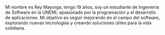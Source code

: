Mi nombre es Rey Mayorga, tengo 19 años, soy un estudiante de Ingeniería de Software en la UNEMI, apasionado por la programación y el desarrollo de aplicaciones.
Mi objetivo es seguir mejorando en el campo del software, explorando nuevas tecnologías y creando soluciones útiles para la vida cotidiana.
